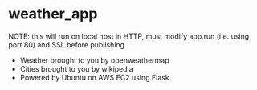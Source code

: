 # weather_app
NOTE: this will run on local host in HTTP, must modify app.run (i.e. using port 80) and SSL before publishing

- Weather brought to you by openweathermap   
- Cities brought to you by wikipedia  
- Powered by Ubuntu on AWS EC2 using Flask
